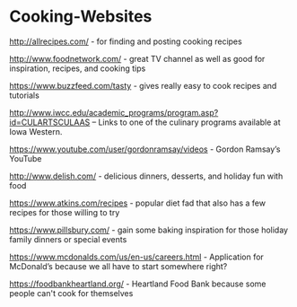 # Cooking-Websites

http://allrecipes.com/ - for finding and posting cooking recipes

http://www.foodnetwork.com/ - great TV channel as well as good for inspiration, recipes, and cooking tips

https://www.buzzfeed.com/tasty - gives really easy to cook recipes and tutorials

http://www.iwcc.edu/academic_programs/program.asp?id=CULARTSCULAAS – Links to one of the culinary programs available at Iowa Western.

https://www.youtube.com/user/gordonramsay/videos - Gordon Ramsay’s YouTube

http://www.delish.com/ - delicious dinners, desserts, and holiday fun with food

https://www.atkins.com/recipes - popular diet fad that also has a few recipes for those willing to try

https://www.pillsbury.com/ - gain some baking inspiration for those holiday family dinners or special events

https://www.mcdonalds.com/us/en-us/careers.html - Application for McDonald’s because we all have to start somewhere right?

https://foodbankheartland.org/ - Heartland Food Bank because some people can't cook for themselves
